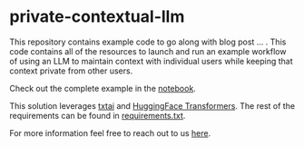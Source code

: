 # private-contextual-llm
This repository contains example code to go along with blog post ... . This code contains all of the resources to launch and run an example workflow of using an LLM to maintain context with individual users while keeping that context private from other users. 

Check out the complete example in the [notebook](restaurant-example.ipynb).

This solution leverages [txtai](https://github.com/neuml/txtai) and [HuggingFace Transformers](https://huggingface.co/docs/transformers/en/index).  The rest of the requirements can be found in [requirements.txt](requirements.txt).

For more information feel free to reach out to us [here](https://www.metrostar.com/contact-us/).
